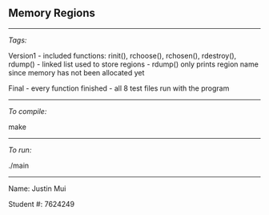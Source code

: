## Memory Regions

-------------------------
*Tags:*

Version1 - included functions: rinit(), rchoose(), rchosen(), rdestroy(), rdump()
		 - linked list used to store regions
		 - rdump() only prints region name since memory has not been allocated yet

Final    - every function finished
		 - all 8 test files run with the program
		 
-------------------------
*To compile:*

make


-------------------------
*To run:*

./main


-------------------------
Name: Justin Mui

Student #: 7624249

